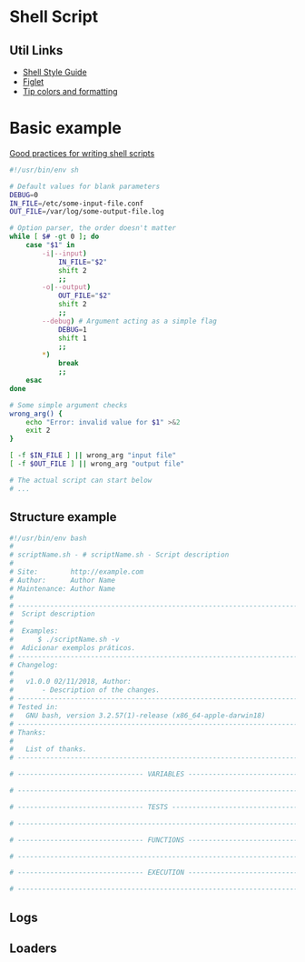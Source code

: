 # Shell Script
## Util Links
* [Shell Style Guide](https://google.github.io/styleguide/shellguide.html)
* [Figlet](http://www.figlet.org/)
* [Tip colors and formatting](https://misc.flogisoft.com/bash/tip_colors_and_formatting)

# Basic example
[Good practices for writing shell scripts](http://www.yoone.eu/articles/2-good-practices-for-writing-shell-scripts.html)
```sh
#!/usr/bin/env sh

# Default values for blank parameters
DEBUG=0
IN_FILE=/etc/some-input-file.conf
OUT_FILE=/var/log/some-output-file.log

# Option parser, the order doesn't matter
while [ $# -gt 0 ]; do
    case "$1" in
        -i|--input)
            IN_FILE="$2"
            shift 2
            ;;
        -o|--output)
            OUT_FILE="$2"
            shift 2
            ;;
        --debug) # Argument acting as a simple flag
            DEBUG=1
            shift 1
            ;;
        *)
            break
            ;;
    esac
done

# Some simple argument checks
wrong_arg() {
    echo "Error: invalid value for $1" >&2
    exit 2
}

[ -f $IN_FILE ] || wrong_arg "input file"
[ -f $OUT_FILE ] || wrong_arg "output file"

# The actual script can start below
# ...
```

## Structure example
```sh
#!/usr/bin/env bash
#
# scriptName.sh - # scriptName.sh - Script description
#
# Site:        http://example.com
# Author:      Author Name
# Maintenance: Author Name
#
# ------------------------------------------------------------------------ #
#  Script description
#
#  Examples:
#      $ ./scriptName.sh -v
#  Adicionar exemplos práticos.
# ------------------------------------------------------------------------ #
# Changelog:
#
#   v1.0.0 02/11/2018, Author:
#       - Description of the changes.
# ------------------------------------------------------------------------ #
# Tested in:
#   GNU bash, version 3.2.57(1)-release (x86_64-apple-darwin18)
# ------------------------------------------------------------------------ #
# Thanks:
#
# 	List of thanks.
# ------------------------------------------------------------------------ #

# ------------------------------- VARIABLES ------------------------------ #

# ------------------------------------------------------------------------ #

# ------------------------------- TESTS ---------------------------------- #

# ------------------------------------------------------------------------ #

# ------------------------------- FUNCTIONS ------------------------------ #

# ------------------------------------------------------------------------ #

# ------------------------------- EXECUTION ------------------------------ #

# ------------------------------------------------------------------------ #
```

## Logs
## Loaders